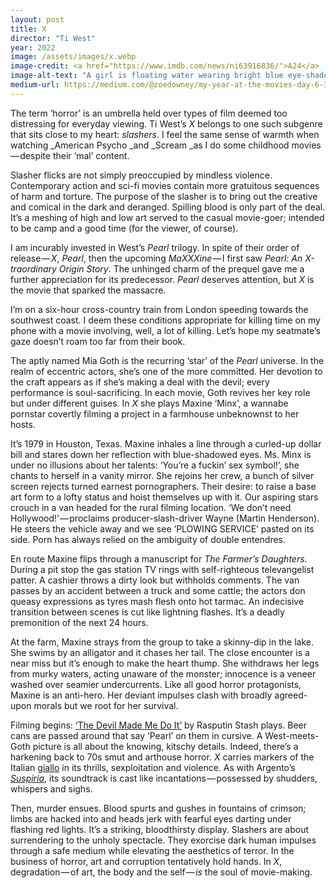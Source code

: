 ```yaml
---
layout: post
title: X
director: "Ti West"
year: 2022
image: /assets/images/x.webp
image-credit: <a href="https://www.imdb.com/news/ni63916836/">A24</a>
image-alt-text: "A girl is floating water wearing bright blue eye-shadow. She is looking towards the camera through the corners of her eyes."
medium-url: https://medium.com/@zoedowney/my-year-at-the-movies-day-6-32f5ff9a17cc
---
```


The term ‘horror’ is an umbrella held over types of film deemed too distressing for everyday viewing. Ti West’s _X_ belongs to one such subgenre that sits close to my heart: _slashers_. I feel the same sense of warmth when watching _American Psycho _and _Scream _as I do some childhood movies — despite their ‘mal’ content.

Slasher flicks are not simply preoccupied by mindless violence. Contemporary action and sci-fi movies contain more gratuitous sequences of harm and torture. The purpose of the slasher is to bring out the creative and comical in the dark and deranged. Spilling blood is only part of the deal. It’s a meshing of high and low art served to the casual movie-goer; intended to be camp and a good time (for the viewer, of course).

I am incurably invested in West’s _Pearl_ trilogy. In spite of their order of release — _X_, _Pearl_, then the upcoming _MaXXXine_ — I first saw _Pearl: An X-traordinary Origin Story_. The unhinged charm of the prequel gave me a further appreciation for its predecessor. _Pearl_ deserves attention, but _X_ is the movie that sparked the massacre.

I’m on a six-hour cross-country train from London speeding towards the southwest coast. I deem these conditions appropriate for killing time on my phone with a movie involving, well, a lot of killing. Let’s hope my seatmate’s gaze doesn’t roam too far from their book.

The aptly named Mia Goth is the recurring ‘star’ of the _Pearl_ universe. In the realm of eccentric actors, she’s one of the more committed. Her devotion to the craft appears as if she’s making a deal with the devil; every performance is soul-sacrificing. In each movie, Goth revives her key role but under different guises. In _X_ she plays Maxine ‘Minx’, a wannabe pornstar covertly filming a project in a farmhouse unbeknownst to her hosts.

It’s 1979 in Houston, Texas. Maxine inhales a line through a curled-up dollar bill and stares down her reflection with blue-shadowed eyes. Ms. Minx is under no illusions about her talents: ‘You’re a fuckin’ sex symbol!’, she chants to herself in a vanity mirror. She rejoins her crew, a bunch of silver screen rejects turned earnest pornographers. Their desire: to raise a base art form to a lofty status and hoist themselves up with it. Our aspiring stars crouch in a van headed for the rural filming location. ‘We don’t need Hollywood!’ — proclaims producer-slash-driver Wayne (Martin Henderson). He steers the vehicle away and we see ‘PLOWING SERVICE’ pasted on its side. Porn has always relied on the ambiguity of double entendres.

En route Maxine flips through a manuscript for _The Farmer’s Daughters_. During a pit stop the gas station TV rings with self-righteous televangelist patter. A cashier throws a dirty look but withholds comments. The van passes by an accident between a truck and some cattle; the actors don queasy expressions as tyres mash flesh onto hot tarmac. An indecisive transition between scenes is cut like lightning flashes. It’s a deadly premonition of the next 24 hours.

At the farm, Maxine strays from the group to take a skinny-dip in the lake. She swims by an alligator and it chases her tail. The close encounter is a near miss but it’s enough to make the heart thump. She withdraws her legs from murky waters, acting unaware of the monster; innocence is a veneer washed over seamier undercurrents. Like all good horror protagonists, Maxine is an anti-hero. Her deviant impulses clash with broadly agreed-upon morals but we root for her survival.

Filming begins: [‘The Devil Made Me Do It’](https://www.youtube.com/watch?v=ZNyoOuh-kjE&ab_channel=AntonyRosano) by Rasputin Stash plays. Beer cans are passed around that say ‘Pearl’ on them in cursive. A West-meets-Goth picture is all about the knowing, kitschy details. Indeed, there’s a harkening back to 70s smut and arthouse horror. _X_ carries markers of the Italian [giallo](https://en.wikipedia.org/wiki/Giallo) in its thrills, sexploitation and violence. As with Argento’s [_Suspiria_](https://www.youtube.com/watch?v=esUBqxsiJ-s&ab_channel=CinemaItalianoVEVO), its soundtrack is cast like incantations — possessed by shudders, whispers and sighs.

Then, murder ensues. Blood spurts and gushes in fountains of crimson; limbs are hacked into and heads jerk with fearful eyes darting under flashing red lights. It’s a striking, bloodthirsty display. Slashers are about surrendering to the unholy spectacle. They exorcise dark human impulses through a safe medium while elevating the aesthetics of terror. In the business of horror, art and corruption tentatively hold hands. In _X_, degradation — of art, the body and the self — _is_ the soul of movie-making.
